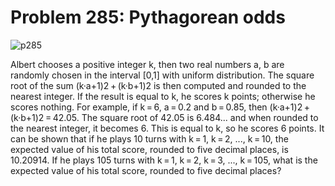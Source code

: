 # Problem 285: Pythagorean odds

![p285](img/285.gif)

Albert chooses a positive integer k, then two real numbers a, b are
randomly chosen in the interval \[0,1\] with uniform distribution. The
square root of the sum (k·a+1)2 + (k·b+1)2 is then computed and rounded
to the nearest integer. If the result is equal to k, he scores k points;
otherwise he scores nothing. For example, if k = 6, a = 0.2 and
b = 0.85, then (k·a+1)2 + (k·b+1)2 = 42.05. The square root of 42.05 is
6.484... and when rounded to the nearest integer, it becomes 6. This is
equal to k, so he scores 6 points. It can be shown that if he plays 10
turns with k = 1, k = 2, ..., k = 10, the expected value of his total
score, rounded to five decimal places, is 10.20914. If he plays 105
turns with k = 1, k = 2, k = 3, ..., k = 105, what is the expected value
of his total score, rounded to five decimal places?